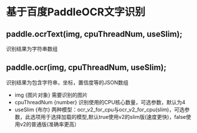 
# 基于百度PaddleOCR文字识别

## paddle.ocrText(img, cpuThreadNum, useSlim);

识别结果为字符串数组

## paddle.ocr(img, cpuThreadNum, useSlim);

识别结果为包含字符串，坐标，置信度等的JSON数组

* img {图片对象} 需要识别的图片
* cpuThreadNum {number} 识别使用的CPU核心数量，可选参数，默认为4
* useSlim {布尔} 两种模型：ocr_v2_for_cpu与ocr_v2_for_cpu(slim)，可选参数，此选项用于选择加载的模型,默认true使用v2的slim版(速度更快)，false使用v2的普通版(准确率更高）
